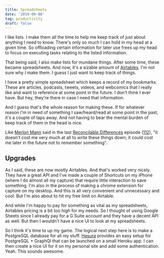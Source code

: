 ```yaml
---
title: Spreadsheets
date: '2019-09-08'
tag: productivity
draft: false
---
```


I like lists. I make them all the time to help me keep track of just about anything I need to know. There's only so much I can hold in my head at a given time. So offloading certain information for later use frees up my head to focus on executing tasks relating to the listed information.

That being said, I also make lists for mundane things. After some time, these became spreadsheets. And now, it's a sizable amount of [Airtables](https://airtable.com). I'm not sure why I make them. I guess I just want to keep track of things.

I have a pretty simple spreadsheet which keeps a record of my bookmarks. These are articles, podcasts, tweets, videos, and webcomics that I really like and want to reference at some point in the future. I don't think I ever have. But hey, they're there in case I need that information.

And I guess that's the whole reason for making these. If for whatever reason I'm in need of something I saw/heard/read at some point in the past, it's a couple of taps away. And not having to bear the mental burden of keep track of them in the head is nice.

Like [Merlon Mann](http://www.merlinmann.com) said in the last [Reconcilable Differences](https://www.relay.fm/rd) episode ([112](https://www.relay.fm/rd/112)), "it doesn't cost me very much at all to write these things down; it could cost me later in the future not to remember something".

## Upgrades

As I said, these are now mostly Airtables. And that's worked very nicely. They have a great API and I've made a couple of Shortcuts on my iPhone (where I do almost all my capture) that require little interaction to save something. I'm also in the process of making a chrome extension for capture on my desktop. And this is all very convenient and unnecessary and cool. But I'm also about to hit my free limit on Airtable.

And while I'm happy to pay for something as vital as my spreadsheets, Airtables pricing is a bit too high for my needs. So I thought of using Google Sheets since I already pay for a G Suite account and they have a decent API as well. But then I wouldn't have a nice UI to look at my spreadsheets.

So I think it's time to up my game. The logical next step here is to make a PostgreSQL database for all my stuff. [Hasura](https://hasura.io) provides an easy setup for PostgreSQL + GraphQl that can be launched on a small Heroku app. I can then create a nice UI for it on my personal site and add some authentication. Yeah. This sounds awesome.
